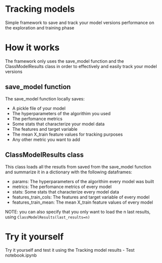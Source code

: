 # Tracking models
Simple framework to save and track your model versions performance on the exploration and training phase

# How it works
The framework only uses the save_model function and the ClassModelResults class in order to effectively and easily track your model versions 

## save_model function
The save_model function locally saves:
- A pickle file of your model
- The hyperparameters of the algorithim you used
- The perfomance metrics
- Some stats that characterize your model data
- The features and target variable
- The mean X_train feature values for tracking purposes
- Any other metric you want to add

## ClassModelResults class
This class loads all the resutls from saved from the save_model function and summarize it in a dictionary with the following dataframes:
- params: The hyperparameters of the algorithim every model was built
- metrics: The perfomance metrics of every model
- stats: Some stats that characterize every model data
- features_train_cols: The features and target variable of every model
- features_train_mean: The mean X_train feature values of every model

NOTE: you can also specify that you only want to load the n last results, using `ClassModelResults(last_results=n)`

# Try it yourself
Try it yourself and test it using the Tracking model results - Test notebook.ipynb
